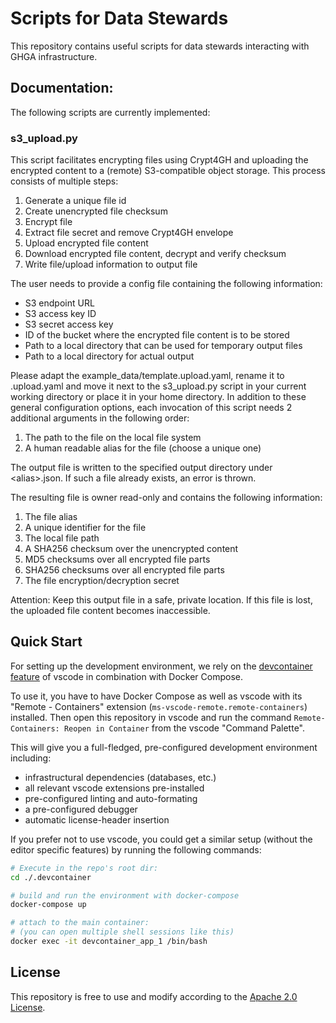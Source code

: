 # Scripts for Data Stewards

This repository contains useful scripts for data stewards interacting with GHGA infrastructure.
## Documentation:

The following scripts are currently implemented:
### s3_upload.py

This script facilitates encrypting files using Crypt4GH and uploading the encrypted content to a (remote) S3-compatible object storage.
This process consists of multiple steps:
1. Generate a unique file id
2. Create unencrypted file checksum
3. Encrypt file
4. Extract file secret and remove Crypt4GH envelope
5. Upload encrypted file content
6. Download encrypted file content, decrypt and verify checksum
7. Write file/upload information to output file

The user needs to provide a config file containing the following information:
- S3 endpoint URL
- S3 access key ID
- S3 secret access key
- ID of the bucket where the encrypted file content is to be stored
- Path to a local directory that can be used for temporary output files
- Path to a local directory for actual output

Please adapt the example_data/template.upload.yaml, rename it to .upload.yaml and move it next to the s3_upload.py script in your current working directory or place it in your home directory.
In addition to these general configuration options, each invocation of this script needs 2 additional arguments in the following order:
1. The path to the file on the local file system
2. A human readable alias for the file (choose a unique one)

The output file is written to the specified output directory under \<alias\>.json.
If such a file already exists, an error is thrown.

The resulting file is owner read-only and contains the following information:
1. The file alias
2. A unique identifier for the file
3. The local file path
4. A SHA256 checksum over the unencrypted content
5. MD5 checksums over all encrypted file parts
6. SHA256 checksums over all encrypted file parts
7. The file encryption/decryption secret

Attention: Keep this output file in a safe, private location.
If this file is lost, the uploaded file content becomes inaccessible.

## Quick Start
For setting up the development environment, we rely on the
[devcontainer feature](https://code.visualstudio.com/docs/remote/containers) of vscode
in combination with Docker Compose.

To use it, you have to have Docker Compose as well as vscode with its "Remote - Containers" extension (`ms-vscode-remote.remote-containers`) installed.
Then open this repository in vscode and run the command
`Remote-Containers: Reopen in Container` from the vscode "Command Palette".

This will give you a full-fledged, pre-configured development environment including:
- infrastructural dependencies (databases, etc.)
- all relevant vscode extensions pre-installed
- pre-configured linting and auto-formating
- a pre-configured debugger
- automatic license-header insertion

If you prefer not to use vscode, you could get a similar setup (without the editor specific features)
by running the following commands:
``` bash
# Execute in the repo's root dir:
cd ./.devcontainer

# build and run the environment with docker-compose
docker-compose up

# attach to the main container:
# (you can open multiple shell sessions like this)
docker exec -it devcontainer_app_1 /bin/bash
```

## License
This repository is free to use and modify according to the [Apache 2.0 License](./LICENSE).
